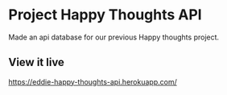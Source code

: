 # Project Happy Thoughts API

Made an api database for our previous Happy thoughts project.

## View it live

https://eddie-happy-thoughts-api.herokuapp.com/
